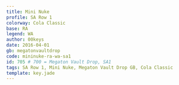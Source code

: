 ```yaml
---
title: Mini Nuke
profile: SA Row 1
colorway: Cola Classic
base: RA
legend: WA
author: 00keys
date: 2016-04-01
gb: megatonvaultdrop
code: mininuke-ra-wa-sa1
id: 705 # 700 = Megaton Vault Drop, SA1
tags: SA Row 1, Mini Nuke, Megaton Vault Drop GB, Cola Classic
template: key.jade
---
```




